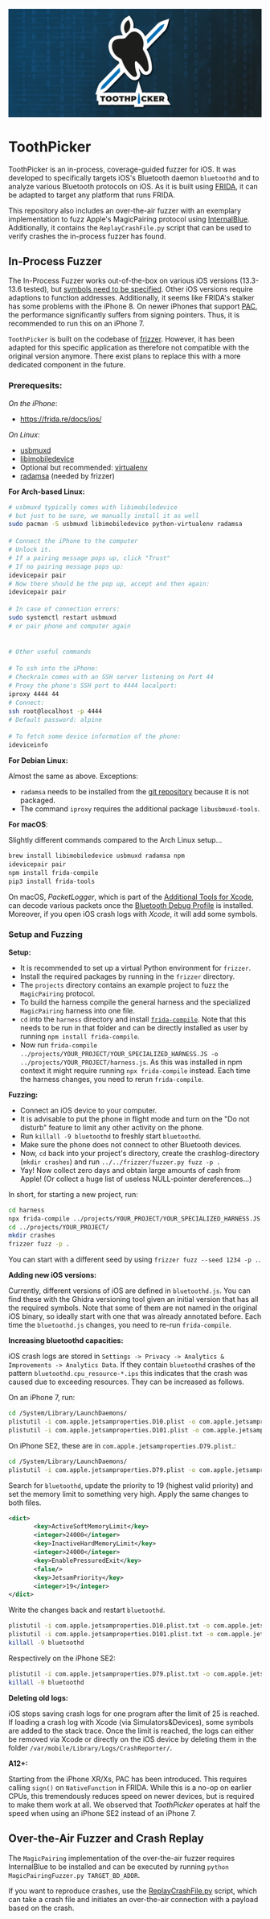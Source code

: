 ![ToothPicker Logo](toothpicker.png)


# ToothPicker
ToothPicker is an in-process, coverage-guided fuzzer for iOS. It was developed to
specifically targets iOS's Bluetooth daemon ``bluetoothd`` and to analyze various
Bluetooth protocols on iOS. As it is built using [FRIDA](https://frida.re/), it can be
adapted to target any platform that runs FRIDA.

This repository also includes an over-the-air fuzzer with an exemplary implementation
to fuzz Apple's MagicPairing protocol using
[InternalBlue](https://github.com/seemoo-lab/internalblue). Additionally, it contains
the ``ReplayCrashFile.py`` script that can be used to verify crashes the in-process
fuzzer has found.

## In-Process Fuzzer
The In-Process Fuzzer works out-of-the-box on various iOS versions (13.3-13.6 tested), but
 [symbols need to be specified](harness/symbols.js). Other iOS versions
require adaptions to function addresses. Additionally, it seems like FRIDA's stalker
has some problems with the iPhone 8. On newer iPhones that support
[PAC](https://googleprojectzero.blogspot.com/2019/02/examining-pointer-authentication-on.html),
the performance significantly suffers from signing pointers. Thus, it is recommended to
run this on an iPhone 7.

`ToothPicker` is built on the codebase of
[frizzer](https://github.com/demantz/frizzer). However, it has been adapted for this
specific application as therefore not compatible with the original version anymore.
There exist plans to replace this with a more dedicated component in the future.

### Prerequesits:
*On the iPhone*:
 - https://frida.re/docs/ios/
 
*On Linux*:
 - [usbmuxd](https://github.com/libimobiledevice/usbmuxd)
 - [libimobiledevice](https://github.com/libimobiledevice/libimobiledevice)
 - Optional but recommended: [virtualenv](https://virtualenv.pypa.io/en/latest/)
 - [radamsa](https://gitlab.com/akihe/radamsa) (needed by frizzer)

**For Arch-based Linux:**
```bash
# usbmuxd typically comes with libimobiledevice
# but just to be sure, we manually install it as well
sudo pacman -S usbmuxd libimobiledevice python-virtualenv radamsa

# Connect the iPhone to the computer
# Unlock it.
# If a pairing message pops up, click "Trust"
# If no pairing message pops up:
idevicepair pair
# Now there should be the pop up, accept and then again:
idevicepair pair

# In case of connection errors:
sudo systemctl restart usbmuxd
# or pair phone and computer again


# Other useful commands

# To ssh into the iPhone:
# Checkra1n comes with an SSH server listening on Port 44
# Proxy the phone's SSH port to 4444 localport:
iproxy 4444 44
# Connect:
ssh root@localhost -p 4444
# Default password: alpine

# To fetch some device information of the phone:
ideviceinfo
```

**For Debian Linux:**

Almost the same as above. Exceptions:

* `radamsa` needs to be installed from the [git repository](https://gitlab.com/akihe/radamsa) because
it is not packaged.
* The command `iproxy` requires the additional package `libusbmuxd-tools`.

**For macOS**:

Slightly different commands compared to the Arch Linux setup...
```bash
brew install libimobiledevice usbmuxd radamsa npm
idevicepair pair
npm install frida-compile
pip3 install frida-tools
```

On macOS, *PacketLogger*, which is part of the [Additional Tools for Xcode](https://developer.apple.com/bluetooth/),
can decode various packets once the [Bluetooth Debug Profile](https://developer.apple.com/bug-reporting/profiles-and-logs/?name=bluetooth)
is installed.
Moreover, if you open iOS crash logs with *Xcode*, it will add some symbols. 


### Setup and Fuzzing
**Setup:**
- It is recommended to set up a virtual Python environment for `frizzer`.
- Install the required packages by running in the `frizzer` directory.
- The `projects` directory contains an example project to fuzz the `MagicPairing` protocol. 
- To build the harness compile the general harness and the specialized `MagicPairing` harness into one file.
- `cd` into the `harness` directory and install [`frida-compile`](https://github.com/frida/frida-compile).
  Note that this needs to be run in that folder and can be directly installed as user by running `npm install frida-compile`.
- Now run `frida-compile ../projects/YOUR_PROJECT/YOUR_SPECIALIZED_HARNESS.JS -o ../projects/YOUR_PROJECT/harness.js`. 
  As this was installed in npm context it might require running `npx frida-compile` instead.
  Each time the harness changes, you need to rerun `frida-compile`.

**Fuzzing:**
- Connect an iOS device to your computer.
- It is advisable to put the phone in flight mode and turn on the "Do not disturb" feature to limit any other activity on the phone.
- Run `killall -9 bluetoothd` to freshly start `bluetoothd`.
- Make sure the phone does not connect to other Bluetooth devices.
- Now, `cd` back into your project's directory, create the crashlog-directory (`mkdir crashes`) and run `../../frizzer/fuzzer.py fuzz -p .`
- Yay! Now collect zero days and obtain large amounts of cash from Apple! (Or collect a huge list of useless NULL-pointer dereferences...)

  
In short, for starting a new project, run:
```bash
cd harness
npx frida-compile ../projects/YOUR_PROJECT/YOUR_SPECIALIZED_HARNESS.JS -o ../projects/YOUR_PROJECT/harness.js
cd ../projects/YOUR_PROJECT/
mkdir crashes
frizzer fuzz -p .
```

You can start with a different seed by using ``frizzer fuzz --seed 1234 -p .``.

**Adding new iOS versions:**

Currently, different versions of iOS are defined in `bluetoothd.js`. You can find these with the Ghidra
versioning tool given an initial version that has all the required symbols. Note that some of them are not
named in the original iOS binary, so ideally start with one that was already annotated before.
Each time the `bluetoothd.js` changes, you need to re-run `frida-compile`.


**Increasing bluetoothd capacities:**

iOS crash logs are stored in `Settings -> Privacy -> Analytics & Improvements -> Analytics Data`.
If they contain `bluetoothd` crashes of the pattern `bluetoothd.cpu_resource-*.ips` this indicates
that the crash was caused due to exceeding resources. They can be increased as follows.

On an iPhone 7, run:
```bash
cd /System/Library/LaunchDaemons/
plistutil -i com.apple.jetsamproperties.D10.plist -o com.apple.jetsamproperties.D10.plist.txt
plistutil -i com.apple.jetsamproperties.D101.plist -o com.apple.jetsamproperties.D101.plist.txt
```

On iPhone SE2, these are in `com.apple.jetsamproperties.D79.plist`.:
```bash
cd /System/Library/LaunchDaemons/
plistutil -i com.apple.jetsamproperties.D79.plist -o com.apple.jetsamproperties.D79.plist.txt
```

Search for `bluetoothd`, update the priority to 19 (highest valid priority) and set the memory limit to something very high.
Apply the same changes to both files.

```xml
<dict>
       <key>ActiveSoftMemoryLimit</key>
       <integer>24000</integer>
       <key>InactiveHardMemoryLimit</key>
       <integer>24000</integer>
       <key>EnablePressuredExit</key>
       <false/>
       <key>JetsamPriority</key>
       <integer>19</integer>
</dict>
```

Write the changes back and restart `bluetoothd`.
```bash
plistutil -i com.apple.jetsamproperties.D10.plist.txt -o com.apple.jetsamproperties.D10.plist
plistutil -i com.apple.jetsamproperties.D101.plist.txt -o com.apple.jetsamproperties.D101.plist
killall -9 bluetoothd
```

Respectively on the iPhone SE2:
```bash
plistutil -i com.apple.jetsamproperties.D79.plist.txt -o com.apple.jetsamproperties.D79.plist
killall -9 bluetoothd
```

**Deleting old logs:**

iOS stops saving crash logs for one program after the limit of 25 is reached. If loading a crash log
with Xcode (via Simulators&Devices), some symbols are added to the stack trace.
Once the limit is reached, the logs can either be removed via Xcode or directly on the iOS device
by deleting them in the folder `/var/mobile/Library/Logs/CrashReporter/`.

**A12+:**

Starting from the iPhone XR/Xs, PAC has been introduced. This requires calling `sign()` on `NativeFunction`
in FRIDA. While this is a no-op on earlier CPUs, this tremendously reduces speed on newer devices, but
is required to make them work at all. We observed that *ToothPicker* operates at half the speed when using
an iPhone SE2 instead of an iPhone 7.

## Over-the-Air Fuzzer and Crash Replay
The `MagicPairing` implementation of the over-the-air fuzzer requires InternalBlue to be installed and
can be executed by running `python MagicPairingFuzzer.py TARGET_BD_ADDR`. 

If you want to reproduce crashes, use the [ReplayCrashFile.py](ota-fuzzer/ReplayCrashFile.py) script, which
can take a crash file and initiates an over-the-air connection with a payload based on the
crash.
